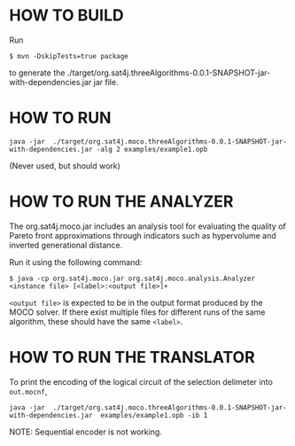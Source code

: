 # HOW TO BUILD 

Run

```
$ mvn -DskipTests=true package
```

to generate the ./target/org.sat4j.threeAlgorithms-0.0.1-SNAPSHOT-jar-with-dependencies.jar jar file.

# HOW TO RUN

```
java -jar  ./target/org.sat4j.moco.threeAlgorithms-0.0.1-SNAPSHOT-jar-with-dependencies.jar -alg 2 examples/example1.opb
```

(Never used, but should work)
# HOW TO RUN THE ANALYZER

The org.sat4j.moco.jar includes an analysis tool for evaluating the quality of Pareto front approximations
through indicators such as hypervolume and inverted generational distance.

Run it using the following command:

```
$ java -cp org.sat4j.moco.jar org.sat4j.moco.analysis.Analyzer <instance file> [<label>:<output file>]+
```

`<output file>` is expected to be in the output format produced by the MOCO solver.
If there exist multiple files for different runs of the same algorithm, these should have the same `<label>`.

# HOW TO RUN THE TRANSLATOR

To print the encoding of the logical circuit of the selection delimeter into ``out.mocnf``,


```
java -jar  ./target/org.sat4j.moco.threeAlgorithms-0.0.1-SNAPSHOT-jar-with-dependencies.jar  examples/example1.opb -ib 1 
```

NOTE: Sequential encoder is not working.
